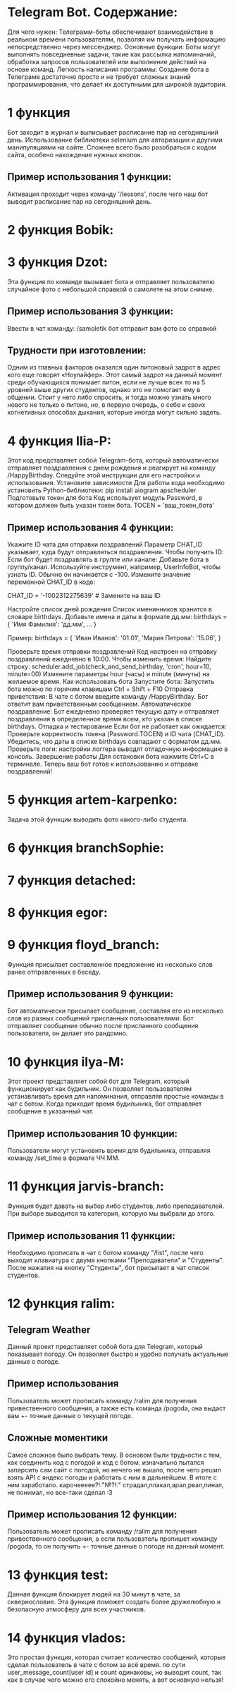 
# Telegram Bot. Содержание:
Для чего нужен: Телеграмм-боты обеспечивают взаимодействие в реальном времени пользователям, позволяя им получать информацию непосредственно через мессенджер. 
Основные функции: Боты могут выполнять повседневные задачи, такие как рассылка напоминаний, обработка запросов пользователей или выполнение действий на основе команд.
Легкость написания программы: Создание бота в Телеграме достаточно просто и не требует сложных знаний программирования, что делает их доступными для широкой аудитории.
# 1 функция
Бот заходит в журнал и выписывает расписание пар на сегодняшний день. Использование библиотеки selenium для авторизации и другими манипуляциями на сайте. Сложнее всего было разобраться с кодом сайта, особено нахождение нужных кнопок.
## Пример использования 1 функции:
Активация проходит через команду '/lessons', после чего наш бот выводит расписание пар на сегодняшний день.
# 2 функция Bobik:

# 3 функция Dzot:
Эта функция по команде вызывает бота и отправляет пользователю случайное фото с небольшой справкой о самолете на этом снимке.
## Пример использования 3 функции:
Ввести в чат команду: /samoletik бот отправит вам фото со справкой
## Трудности при изготовлении:
Одним из главных факторов оказался один питоновый задрот в адрес кого еще говорят «Ноулайфер». Этот самый задрот на данный момент среди обучающихся понимает питон, если не лучше всех то на 5 уровней выше других студентов, однако это не помогает ему в общении. Стоит у него либо спросить, и тогда можно узнать много нового не только о питоне, но, в первую очередь, о себе и своих когнетивных способах дыхания, которые иногда могут сильно задеть.
# 4 функция Ilia-P:
Этот код представляет собой Telegram-бота, который автоматически отправляет поздравления с днем рождения и реагирует на команду /HappyBirthday. Следуйте этой инструкции для его настройки и использования.
Установите зависимости Для работы кода необходимо установить Python-библиотеки: pip install aiogram apscheduler
Подготовьте токен для бота Код использует модуль Password, в котором должен быть указан токен бота.
TOCEN = 'ваш_токен_бота'
## Пример использования 4 функции:
Укажите ID чата для отправки поздравлений Параметр CHAT_ID указывает, куда будут отправляться поздравления. Чтобы получить ID: Если бот будет поздравлять в группе или канале: Добавьте бота в группу/канал. Используйте инструмент, например, UserInfoBot, чтобы узнать ID. Обычно он начинается с -100.
Измените значение переменной CHAT_ID в коде:

CHAT_ID = '-1002312275639' # Замените на ваш ID

Настройте список дней рождения Список именинников хранится в словаре birthdays. Добавьте имена и даты в формате дд.мм:
birthdays = { 'Имя Фамилия': 'дд.мм', ... }

Пример: birthdays = { 'Иван Иванов': '01.01', 'Мария Петрова': '15.06', }

Проверьте время отправки поздравлений Код настроен на отправку поздравлений ежедневно в 10:00. Чтобы изменить время:
Найдите строку: scheduler.add_job(check_and_send_birthday, 'cron', hour=10, minute=00)
Измените параметры hour (часы) и minute (минуты) на желаемое время.
Как использовать бота
Запустите бота: Запустить бота можно по горячим клавишам Ctrl + Shift + F10
Отправка приветствия: В чате с ботом введите команду /HappyBirthday. Бот ответит вам приветственным сообщением.
Автоматическое поздравление: Бот ежедневно проверяет текущую дату и отправляет поздравления в определенное время всем, кто указан в списке birthdays.
Отладка и тестирование Если бот не работает как ожидается: Проверьте корректность токена (Password.TOCEN) и ID чата (CHAT_ID). Убедитесь, что даты в списке birthdays совпадают с форматом дд.мм. Проверьте логи: настройки логгера выводят отладочную информацию в консоль.
Завершение работы Для остановки бота нажмите Ctrl+C в терминале. Теперь ваш бот готов к использованию и отправке поздравлений!
# 5 функция artem-karpenko:
Задача этой функции выводить фото какого-либо студента.
# 6 функция branchSophie:

# 7 функция detached:

# 8 функция egor:

# 9 функция floyd_branch:
Функция присылает составленное предложение из несколько слов ранее отправленных в беседу.
## Пример использования 9 функции:
Бот автоматически присылает сообщение, составляя его из несколько слов из разных сообщений присланных пользователями. Бот отправляет сообщение обычно после присланного сообщения пользователя, он делает это рандомно.
# 10 функция ilya-M:
Этот проект представляет собой бот для Telegram, который функционирует как будильник. Он позволяет пользователям устанавливать время для напоминания, отправляя простые команды в чат с ботом. Когда приходит время будильника, бот отправляет сообщение в указанный чат.
## Пример использования 10 функции:
Пользователи могут установить время для будильника, отправляя команду /set_time в формате ЧЧ ММ.
# 11 функция jarvis-branch:
Функция будет давать на выбор либо студентов, либо преподавателей. При выборе выводится та категория, которую мы выбрали до этого.
## Пример использования 11 функции:
Необходимо прописать в чат с ботом команду "/list", после чего выходит клавиатура с двумя кнопками "Преподаватели" и "Студенты". После нажатия на кнопку "Студенты", бот присылает в чат список студентов.
# 12 функция ralim:
## Telegram Weather
Данный проект представляет собой бота для Telegram, который показывает погоду. 
Он позволяет быстро и удобно получать актуальные данные о погоде.
## Пример использования 
Пользователь может прописать команду /ralim для получения привественного сообщения, а также есть команда /pogoda, она выдаст вам +- точные данные о текущей погоде.
## Сложные моментики
Самое сложное было выбрать тему.
В основом были трудности с тем, как соединить код с погодой и код с ботом.
изначально пытался запарсить сам сайт с погодой, но нечего не вышло, после чего решил взять API с яндекс погоды и работать с ним в дальнейшем. В итоге с ним заработало.
карочеееее?!:"№?!:" страдал,плакал,арал,рвал,пинал, не понимал, но все-таки сделал :3
## Пример использования 12 функции:
Пользователь может прописать команду /ralim для получения привественного сообщения, а если пользователь пропишет команду /pogoda, то он получить +- точные данные о погоде на данный момент.
# 13 функция test:
Данная функция блокирует людей на 30 минут в чате, за сквернословие. Эта функция поможет создать более дружелюбную и безопасную атмосферу для всех участников.

# 14 функция vlados:
Это простая функция, которая считает количество сообщений, которые сделал пользователь в чате с ботом за всё время. по сути user_message_count[user id] и count одинаковы, но выводит  count, так как в случае чего можно его спокойно менять, а вот основную нельзя!
